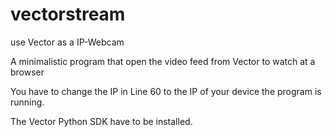 # vectorstream
use Vector as a IP-Webcam

A minimalistic program that open the video feed from Vector to watch at a browser

You have to change the IP in Line 60 to the IP of your device the program is running.

The Vector Python SDK have to be installed.
